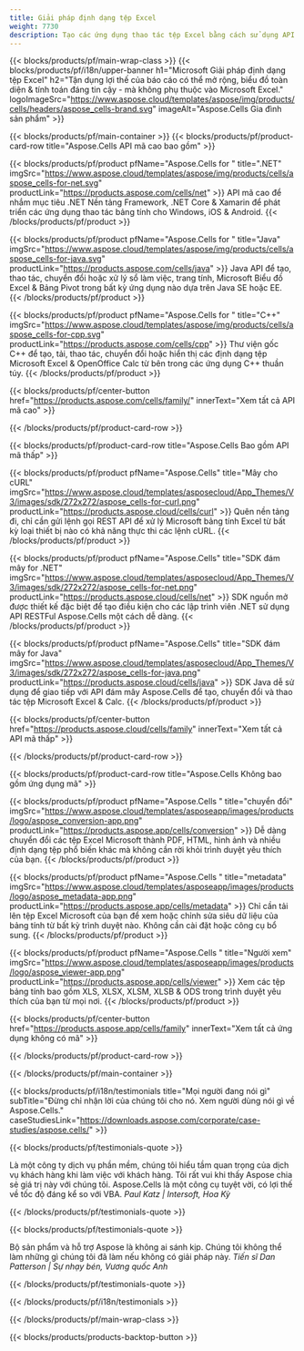 ```yaml
---
title: Giải pháp định dạng tệp Excel
weight: 7730
description: Tạo các ứng dụng thao tác tệp Excel bằng cách sử dụng API Mã cao hoặc Mã thấp hoặc Ứng dụng không có mã để xem so sánh, kiểm tra hoặc chuyển đổi các tệp Excel.
---
```

{{< blocks/products/pf/main-wrap-class >}}
{{< blocks/products/pf/i18n/upper-banner h1="Microsoft Giải pháp định dạng tệp Excel" h2="Tận dụng lợi thế của báo cáo có thể mở rộng, biểu đồ toàn diện & tính toán đáng tin cậy - mà không phụ thuộc vào Microsoft Excel." logoImageSrc="https://www.aspose.cloud/templates/aspose/img/products/cells/headers/aspose_cells-brand.svg" imageAlt="Aspose.Cells Gia đình sản phẩm" >}}

{{< blocks/products/pf/main-container >}}
{{< blocks/products/pf/product-card-row title="Aspose.Cells API mã cao bao gồm" >}}

{{< blocks/products/pf/product pfName="Aspose.Cells for " title=".NET" imgSrc="https://www.aspose.cloud/templates/aspose/img/products/cells/aspose_cells-for-net.svg" productLink="https://products.aspose.com/cells/net" >}}
API mã cao để nhắm mục tiêu .NET Nền tảng Framework, .NET Core & Xamarin để phát triển các ứng dụng thao tác bảng tính cho Windows, iOS & Android.
{{< /blocks/products/pf/product >}}

{{< blocks/products/pf/product pfName="Aspose.Cells for " title="Java" imgSrc="https://www.aspose.cloud/templates/aspose/img/products/cells/aspose_cells-for-java.svg" productLink="https://products.aspose.com/cells/java" >}}
Java API để tạo, thao tác, chuyển đổi hoặc xử lý sổ làm việc, trang tính, Microsoft Biểu đồ Excel & Bảng Pivot trong bất kỳ ứng dụng nào dựa trên Java SE hoặc EE.
{{< /blocks/products/pf/product >}}

{{< blocks/products/pf/product pfName="Aspose.Cells for " title="C++" imgSrc="https://www.aspose.cloud/templates/aspose/img/products/cells/aspose_cells-for-cpp.svg" productLink="https://products.aspose.com/cells/cpp" >}}
Thư viện gốc C++ để tạo, tải, thao tác, chuyển đổi hoặc hiển thị các định dạng tệp Microsoft Excel & OpenOffice Calc từ bên trong các ứng dụng C++ thuần túy.
{{< /blocks/products/pf/product >}}

{{< blocks/products/pf/center-button href="https://products.aspose.com/cells/family/" innerText="Xem tất cả API mã cao" >}}

{{< /blocks/products/pf/product-card-row >}}

{{< blocks/products/pf/product-card-row title="Aspose.Cells Bao gồm API mã thấp" >}}

{{< blocks/products/pf/product pfName="Aspose.Cells" title="Mây cho cURL" imgSrc="https://www.aspose.cloud/templates/asposecloud/App_Themes/V3/images/sdk/272x272/aspose_cells-for-curl.png" productLink="https://products.aspose.cloud/cells/curl" >}}
Quên nền tảng đi, chỉ cần gửi lệnh gọi REST API để xử lý Microsoft bảng tính Excel từ bất kỳ loại thiết bị nào có khả năng thực thi các lệnh cURL.
{{< /blocks/products/pf/product >}}

{{< blocks/products/pf/product pfName="Aspose.Cells" title="SDK đám mây for .NET" imgSrc="https://www.aspose.cloud/templates/asposecloud/App_Themes/V3/images/sdk/272x272/aspose_cells-for-net.png" productLink="https://products.aspose.cloud/cells/net" >}}
SDK nguồn mở được thiết kế đặc biệt để tạo điều kiện cho các lập trình viên .NET sử dụng API RESTFul Aspose.Cells một cách dễ dàng.
{{< /blocks/products/pf/product >}}

{{< blocks/products/pf/product pfName="Aspose.Cells" title="SDK đám mây for Java" imgSrc="https://www.aspose.cloud/templates/asposecloud/App_Themes/V3/images/sdk/272x272/aspose_cells-for-java.png" productLink="https://products.aspose.cloud/cells/java" >}}
SDK Java dễ sử dụng để giao tiếp với API đám mây Aspose.Cells để tạo, chuyển đổi và thao tác tệp Microsoft Excel & Calc.
{{< /blocks/products/pf/product >}}

{{< blocks/products/pf/center-button href="https://products.aspose.cloud/cells/family" innerText="Xem tất cả API mã thấp" >}}

{{< /blocks/products/pf/product-card-row >}}

{{< blocks/products/pf/product-card-row title="Aspose.Cells Không bao gồm ứng dụng mã" >}}

{{< blocks/products/pf/product pfName="Aspose.Cells " title="chuyển đổi" imgSrc="https://www.aspose.cloud/templates/asposeapp/images/products/logo/aspose_conversion-app.png" productLink="https://products.aspose.app/cells/conversion" >}}
Dễ dàng chuyển đổi các tệp Excel Microsoft thành PDF, HTML, hình ảnh và nhiều định dạng tệp phổ biến khác mà không cần rời khỏi trình duyệt yêu thích của bạn.
{{< /blocks/products/pf/product >}}

{{< blocks/products/pf/product pfName="Aspose.Cells " title="metadata" imgSrc="https://www.aspose.cloud/templates/asposeapp/images/products/logo/aspose_metadata-app.png" productLink="https://products.aspose.app/cells/metadata" >}}
 Chỉ cần tải lên tệp Excel Microsoft của bạn để xem hoặc chỉnh sửa siêu dữ liệu của bảng tính từ bất kỳ trình duyệt nào. Không cần cài đặt hoặc công cụ bổ sung.
{{< /blocks/products/pf/product >}}

{{< blocks/products/pf/product pfName="Aspose.Cells " title="Người xem" imgSrc="https://www.aspose.cloud/templates/asposeapp/images/products/logo/aspose_viewer-app.png" productLink="https://products.aspose.app/cells/viewer" >}}
Xem các tệp bảng tính bao gồm XLS, XLSX, XLSM, XLSB & ODS trong trình duyệt yêu thích của bạn từ mọi nơi.
{{< /blocks/products/pf/product >}}

{{< blocks/products/pf/center-button href="https://products.aspose.app/cells/family" innerText="Xem tất cả ứng dụng không có mã" >}}

{{< /blocks/products/pf/product-card-row >}}

{{< /blocks/products/pf/main-container >}}

{{< blocks/products/pf/i18n/testimonials title="Mọi người đang nói gì" subTitle="Đừng chỉ nhận lời của chúng tôi cho nó. Xem người dùng nói gì về Aspose.Cells." caseStudiesLink="https://downloads.aspose.com/corporate/case-studies/aspose.cells/" >}}

{{< blocks/products/pf/testimonials-quote >}}
<p class="first">
 Là một công ty dịch vụ phần mềm, chúng tôi hiểu tầm quan trọng của dịch vụ khách hàng khi làm việc với khách hàng. Tôi rất vui khi thấy Aspose chia sẻ giá trị này với chúng tôi. Aspose.Cells là một công cụ tuyệt vời, có lợi thế về tốc độ đáng kể so với VBA.
 <em>
 Paul Katz | Intersoft, Hoa Kỳ
 </em>
</p>

{{< /blocks/products/pf/testimonials-quote >}}

{{< blocks/products/pf/testimonials-quote >}}
<p class="second">
Bộ sản phẩm và hỗ trợ Aspose là không ai sánh kịp. Chúng tôi không thể làm những gì chúng tôi đã làm nếu không có giải pháp này.
 <em>
 Tiến sĩ Dan Patterson | Sự nhạy bén, Vương quốc Anh
 </em>
</p>

{{< /blocks/products/pf/testimonials-quote >}}

{{< /blocks/products/pf/i18n/testimonials >}}

{{< /blocks/products/pf/main-wrap-class >}}

{{< blocks/products/products-backtop-button >}}
